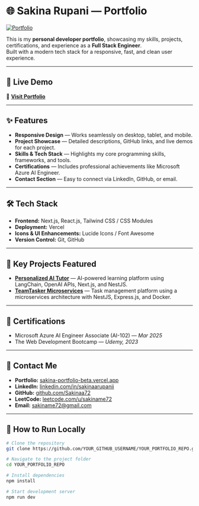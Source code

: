 # 🌐 Sakina Rupani — Portfolio

[![Portfolio](https://img.shields.io/badge/View%20Portfolio-Click%20Here-blue?style=for-the-badge)](https://sakina-portfolio-beta.vercel.app)

This is my **personal developer portfolio**, showcasing my skills, projects, certifications, and experience as a **Full Stack Engineer**.  
Built with a modern tech stack for a responsive, fast, and clean user experience.

---

## 🚀 Live Demo
🔗 **[Visit Portfolio](https://sakina-portfolio-beta.vercel.app)**

---

## ✨ Features
- **Responsive Design** — Works seamlessly on desktop, tablet, and mobile.
- **Project Showcase** — Detailed descriptions, GitHub links, and live demos for each project.
- **Skills & Tech Stack** — Highlights my core programming skills, frameworks, and tools.
- **Certifications** — Includes professional achievements like Microsoft Azure AI Engineer.
- **Contact Section** — Easy to connect via LinkedIn, GitHub, or email.

---

## 🛠️ Tech Stack
- **Frontend:** Next.js, React.js, Tailwind CSS / CSS Modules
- **Deployment:** Vercel
- **Icons & UI Enhancements:** Lucide Icons / Font Awesome
- **Version Control:** Git, GitHub

---

## 📂 Key Projects Featured
- **[Personalized AI Tutor](https://github.com/Sakinaa72/personalized-ai-tutor)** — AI-powered learning platform using LangChain, OpenAI APIs, Next.js, and NestJS.
- **[TeamTasker Microservices](https://github.com/Sakinaa72/teamtasker_microservices)** — Task management platform using a microservices architecture with NestJS, Express.js, and Docker.

---

## 📜 Certifications
- Microsoft Azure AI Engineer Associate (AI-102) — *Mar 2025*
- The Web Development Bootcamp — *Udemy, 2023*

---

## 📧 Contact Me
- **Portfolio:** [sakina-portfolio-beta.vercel.app](https://sakina-portfolio-beta.vercel.app)
- **LinkedIn:** [linkedin.com/in/sakinaarupanii](https://www.linkedin.com/in/sakinaarupanii)
- **GitHub:** [github.com/Sakinaa72](https://github.com/Sakinaa72)
- **LeetCode:** [leetcode.com/u/sakiname72](https://leetcode.com/u/sakiname72)
- **Email:** sakiname72@gmail.com

---

## 📌 How to Run Locally
```bash
# Clone the repository
git clone https://github.com/YOUR_GITHUB_USERNAME/YOUR_PORTFOLIO_REPO.git

# Navigate to the project folder
cd YOUR_PORTFOLIO_REPO

# Install dependencies
npm install

# Start development server
npm run dev
